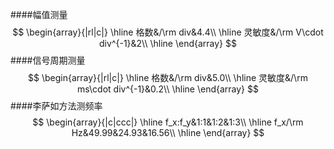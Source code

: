 ####幅值测量
$$
\begin{array}{|rl|c|}
	\hline
	格数&/\rm div&4.4\\
	\hline
	灵敏度&/\rm V\cdot div^{-1}&2\\
	\hline
\end{array}
$$
####信号周期测量
$$
\begin{array}{|rl|c|}
	\hline
	格数&/\rm div&5.0\\
	\hline
	灵敏度&/\rm ms\cdot div^{-1}&0.2\\
	\hline
\end{array}
$$
####李萨如方法测频率
$$
\begin{array}{|c|ccc|}
	\hline
	f_x:f_y&1:1&1:2&1:3\\
	\hline
	f_x/\rm Hz&49.99&24.93&16.56\\
	\hline
\end{array}
$$
